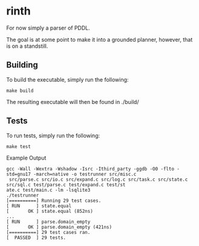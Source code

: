 # rinth

For now simply a parser of PDDL.

The goal is at some point to make it into a grounded planner, however, that is on a standstill.

## Building
To build the executable, simply run the following:
```
make build
```
The resulting executable will then be found in ./build/

## Tests
To run tests, simply run the following:
```
make test
```
Example Output
```
gcc -Wall -Wextra -Wshadow -Isrc -Ithird_party -ggdb -O0 -flto -std=gnu17 -march=native -o testrunner src/misc.c
 src/parse.c src/io.c src/expand.c src/log.c src/task.c src/state.c src/sql.c test/parse.c test/expand.c test/st
ate.c test/main.c -lm -lsqlite3
./testrunner
[==========] Running 29 test cases.
[ RUN      ] state.equal
[       OK ] state.equal (852ns)
...
[ RUN      ] parse.domain_empty
[       OK ] parse.domain_empty (421ns)
[==========] 29 test cases ran.
[  PASSED  ] 29 tests.
```
